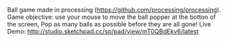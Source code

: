 Ball game made in processing (https://github.com/processing/processing).
Game objective: use your mouse to move the ball popper at the botton of the screen,
Pop as many balls as possible before they are all gone!
Live Demo: http://studio.sketchpad.cc/sp/pad/view/mT0QBdEkv6/latest
